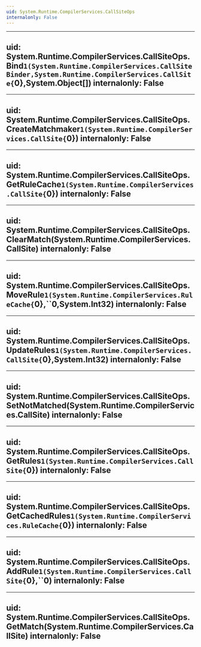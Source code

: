 ```yaml
---
uid: System.Runtime.CompilerServices.CallSiteOps
internalonly: False
---
```


---
uid: System.Runtime.CompilerServices.CallSiteOps.Bind``1(System.Runtime.CompilerServices.CallSiteBinder,System.Runtime.CompilerServices.CallSite{``0},System.Object[])
internalonly: False
---

---
uid: System.Runtime.CompilerServices.CallSiteOps.CreateMatchmaker``1(System.Runtime.CompilerServices.CallSite{``0})
internalonly: False
---

---
uid: System.Runtime.CompilerServices.CallSiteOps.GetRuleCache``1(System.Runtime.CompilerServices.CallSite{``0})
internalonly: False
---

---
uid: System.Runtime.CompilerServices.CallSiteOps.ClearMatch(System.Runtime.CompilerServices.CallSite)
internalonly: False
---

---
uid: System.Runtime.CompilerServices.CallSiteOps.MoveRule``1(System.Runtime.CompilerServices.RuleCache{``0},``0,System.Int32)
internalonly: False
---

---
uid: System.Runtime.CompilerServices.CallSiteOps.UpdateRules``1(System.Runtime.CompilerServices.CallSite{``0},System.Int32)
internalonly: False
---

---
uid: System.Runtime.CompilerServices.CallSiteOps.SetNotMatched(System.Runtime.CompilerServices.CallSite)
internalonly: False
---

---
uid: System.Runtime.CompilerServices.CallSiteOps.GetRules``1(System.Runtime.CompilerServices.CallSite{``0})
internalonly: False
---

---
uid: System.Runtime.CompilerServices.CallSiteOps.GetCachedRules``1(System.Runtime.CompilerServices.RuleCache{``0})
internalonly: False
---

---
uid: System.Runtime.CompilerServices.CallSiteOps.AddRule``1(System.Runtime.CompilerServices.CallSite{``0},``0)
internalonly: False
---

---
uid: System.Runtime.CompilerServices.CallSiteOps.GetMatch(System.Runtime.CompilerServices.CallSite)
internalonly: False
---
